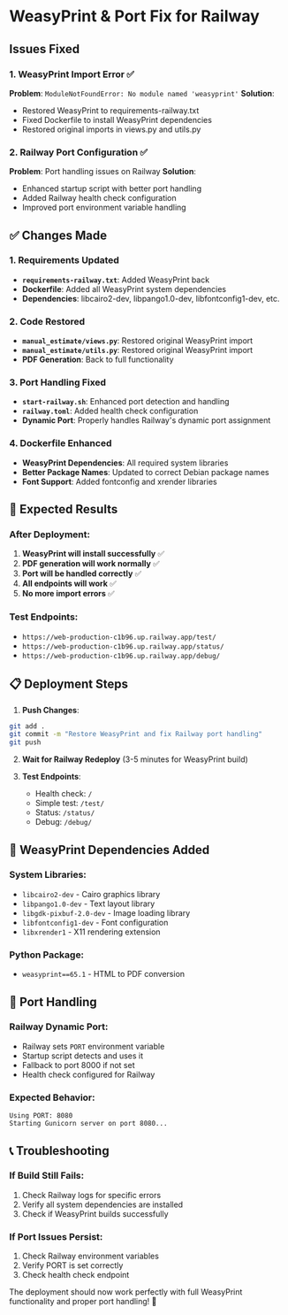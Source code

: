 # WeasyPrint & Port Fix for Railway

## Issues Fixed

### 1. WeasyPrint Import Error ✅
**Problem**: `ModuleNotFoundError: No module named 'weasyprint'`
**Solution**: 
- Restored WeasyPrint to requirements-railway.txt
- Fixed Dockerfile to install WeasyPrint dependencies
- Restored original imports in views.py and utils.py

### 2. Railway Port Configuration ✅
**Problem**: Port handling issues on Railway
**Solution**:
- Enhanced startup script with better port handling
- Added Railway health check configuration
- Improved port environment variable handling

## ✅ **Changes Made**

### 1. Requirements Updated
- **`requirements-railway.txt`**: Added WeasyPrint back
- **Dockerfile**: Added all WeasyPrint system dependencies
- **Dependencies**: libcairo2-dev, libpango1.0-dev, libfontconfig1-dev, etc.

### 2. Code Restored
- **`manual_estimate/views.py`**: Restored original WeasyPrint import
- **`manual_estimate/utils.py`**: Restored original WeasyPrint import
- **PDF Generation**: Back to full functionality

### 3. Port Handling Fixed
- **`start-railway.sh`**: Enhanced port detection and handling
- **`railway.toml`**: Added health check configuration
- **Dynamic Port**: Properly handles Railway's dynamic port assignment

### 4. Dockerfile Enhanced
- **WeasyPrint Dependencies**: All required system libraries
- **Better Package Names**: Updated to correct Debian package names
- **Font Support**: Added fontconfig and xrender libraries

## 🚀 **Expected Results**

### After Deployment:
1. **WeasyPrint will install successfully** ✅
2. **PDF generation will work normally** ✅
3. **Port will be handled correctly** ✅
4. **All endpoints will work** ✅
5. **No more import errors** ✅

### Test Endpoints:
- `https://web-production-c1b96.up.railway.app/test/`
- `https://web-production-c1b96.up.railway.app/status/`
- `https://web-production-c1b96.up.railway.app/debug/`

## 📋 **Deployment Steps**

1. **Push Changes**:
```bash
git add .
git commit -m "Restore WeasyPrint and fix Railway port handling"
git push
```

2. **Wait for Railway Redeploy** (3-5 minutes for WeasyPrint build)

3. **Test Endpoints**:
   - Health check: `/`
   - Simple test: `/test/`
   - Status: `/status/`
   - Debug: `/debug/`

## 🔧 **WeasyPrint Dependencies Added**

### System Libraries:
- `libcairo2-dev` - Cairo graphics library
- `libpango1.0-dev` - Text layout library
- `libgdk-pixbuf-2.0-dev` - Image loading library
- `libfontconfig1-dev` - Font configuration
- `libxrender1` - X11 rendering extension

### Python Package:
- `weasyprint==65.1` - HTML to PDF conversion

## 🎯 **Port Handling**

### Railway Dynamic Port:
- Railway sets `PORT` environment variable
- Startup script detects and uses it
- Fallback to port 8000 if not set
- Health check configured for Railway

### Expected Behavior:
```
Using PORT: 8080
Starting Gunicorn server on port 8080...
```

## 📞 **Troubleshooting**

### If Build Still Fails:
1. Check Railway logs for specific errors
2. Verify all system dependencies are installed
3. Check if WeasyPrint builds successfully

### If Port Issues Persist:
1. Check Railway environment variables
2. Verify PORT is set correctly
3. Check health check endpoint

The deployment should now work perfectly with full WeasyPrint functionality and proper port handling! 🎉






